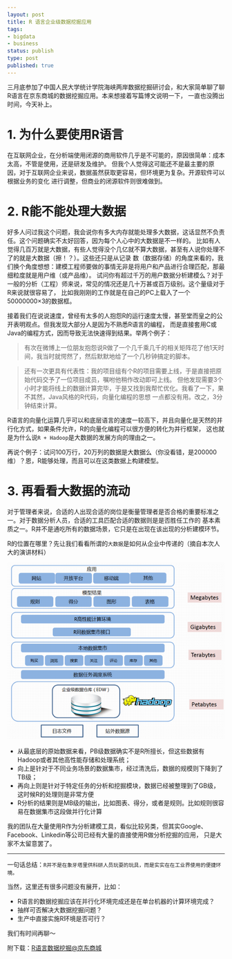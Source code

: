 ```yaml
---
layout: post
title: R 语言企业级数据挖掘应用
tags: 
- bigdata
- business
status: publish
type: post
published: true
---
```


三月底参加了中国人民大学统计学院海峡两岸数据挖掘研讨会，和大家简单聊了聊R语言在京东商城的数据挖掘应用。本来想接着写篇博文说明一下，
一直也没腾出时间，今天补上。

# 1. 为什么要使用R语言

在互联网企业，在分析端使用闭源的商用软件几乎是不可能的，原因很简单：成本太高，不管是使用，还是研发及维护。
但我个人觉得这可能还不是最主要的原因，对于互联网企业来说，数据虽然获取更容易，但环境更为复杂。开源软件可以根据业务的变化
进行调整，但商业的闭源软件则很难做到。

<!-- more -->

# 2. R能不能处理大数据

好多人问过我这个问题，我会说你有多大内存就能处理多大数据，这话显然不负责任。这个问题确实不太好回答，因为每个人心中的大数据是不一样的。
比如有人觉得几百万就是大数据，有些人觉得没个几亿就不算大数据，甚至有人说你处理不了的就是大数据（擦！？）。这些还只是从记录
数（数据存储）的角度来看的，我们换个角度想想：建模工程师要做的事情无非是将用户和产品进行合理匹配，那最细粒度就是用户维（或产品维）。
试问你有超过千万的用户数据分析建模么？对于一般的分析（工程）师来说，常见的情况还是几十万甚或百万级别。这个量级对于R来说就很容易了，
比如我刚刚的工作就是在自己的PC上载入了一个50000000×3的数据框。

接着我们在说说速度，曾经有太多的人抱怨R的运行速度太慢，甚至堂而皇之的公开表明观点。但我发现大部分人是因为不熟悉R语言的编程，
而是直接套用C或Java的编程方式，因而导致无法快速得到结果。举两个例子：

> 有次在微博上一位朋友抱怨说R做了一个几千乘几千的相关矩阵花了他1天时间，我当时就愕然了，然后默默地给了一个几秒钟搞定的脚本。

> 还有一次更具有代表性：我的项目组有个R的项目需要上线，于是直接把原始代码交予了一位项目成员，嘱咐他稍作改动即可上线。
> 但他发现需要3个小时才能将线上的数据计算完毕，于是又找到我帮忙优化。我看了一下，果不其然，Java风格的R代码，向量化编程的思想
> 一点都没有用。改之，3分钟结束计算。


R语言的向量化运算几乎可以和底层语言的速度一较高下，并且向量化是天然的并行化方式，如果条件允许，R的向量化编程可以很方便的转化为并行框架，
这也就是为什么说`R + Hadoop`是大数据的发展方向的理由之一。

再说个例子：试问100万行，20万列的数据是大数据么（你没看错，是200000维）？恩，R能够处理，而且可以在这类数据上构建模型。

# 3. 再看看大数据的流动

对于管理者来说，合适的人出现合适的岗位是衡量管理者是否合格的重要标准之一。对于数据分析人员，合适的工具匹配合适的数据则是是否胜任工作的
基本素质之一。R并不是通吃所有的数据场景，它只是在出现在该出现的分析建模环节。

R的位置在哪里？先让我们看看所谓的`大数据`是如何从企业中传递的（摘自本次人大的演讲材料）

<img src="/upload/pic/Rdata.png"/>

* 从最底层的原始数据来看，PB级数据确实不是R所擅长，但这些数据有Hadoop或者其他高性能存储和处理系统；
* 向上是针对于不同业务场景的数据集市，经过清洗后，数据的规模则下降到了TB级；
* 再向上则是针对于特定任务的分析和挖掘模块，数据已经被整理到了GB级，这时候R的处理则是非常方便
* R分析的结果则是MB级的输出，比如图表、得分，或者是规则。比如规则很容易在数据集市这段做并行化计算

我的团队在大量使用R作为分析建模工具，看似比较另类，但其实Google、Facebook、Linkedin等公司已经有大量的直接使用R做分析挖掘的应用，
只是大家不太留意罢了。

---------------

一句话总结：`R并不是在象牙塔里供科研人员玩耍的玩具，而是实实在在工业界使用的便捷环境。`

当然，这里还有很多问题没有展开，比如：

* R语言的数据挖掘应该在并行化环境完成还是在单台机器的计算环境完成？
* 抽样可否解决大数据挖掘问题？
* 生产中直接实施R环境是否可行？

我们有时间再聊～

附下载：[R语言数据挖掘@京东商城](/upload/pdf/bigdata_r_application.pdf)


